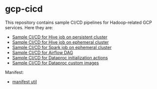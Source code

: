 # gcp-cicd

This repository contains sample CI/CD pipelines for Hadoop-related GCP services.
Here they are:
* [Sample CI/CD for Hive job on persistent cluster](readme-documents/hive-sample-persistent.md)
* [Sample CI/CD for Hive job on ephemeral cluster](readme-documents/hive-sample-ephemeral.md)
* [Sample CI/CD for Spark job on ephemeral cluster](readme-documents/spark-sample-ephemeral.md)
* [Sample CI/CD for Airflow DAG](readme-documents/airflow-sample-ci-cd.md)
* [Sample CI/CD for Dataproc initialization actions](readme-documents/init-actions-sample-cicd.md)
* [Sample CI/CD for Dataproc custom images](readme-documents/dataproc-custom-image.md)

Manifest:
* [manifest util](readme-documents/manifest-util.md)
